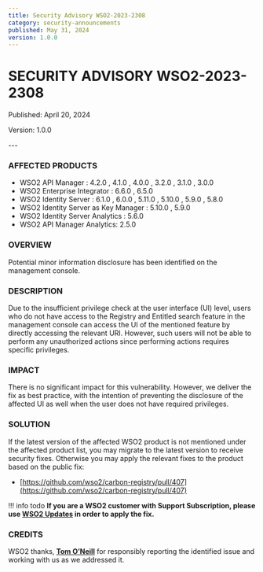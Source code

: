 ```yaml
---
title: Security Advisory WSO2-2023-2308
category: security-announcements
published: May 31, 2024
version: 1.0.0
---
```


# SECURITY ADVISORY WSO2-2023-2308

<p class="doc-info">Published: April 20, 2024</p>
<p class="doc-info">Version: 1.0.0</p>
---

### AFFECTED PRODUCTS
* WSO2 API Manager : 4.2.0 , 4.1.0 , 4.0.0 , 3.2.0 , 3.1.0 , 3.0.0 
* WSO2 Enterprise Integrator : 6.6.0 , 6.5.0
* WSO2 Identity Server : 6.1.0 , 6.0.0 , 5.11.0 , 5.10.0 , 5.9.0 , 5.8.0
* WSO2 Identity Server as Key Manager : 5.10.0 , 5.9.0
* WSO2 Identity Server Analytics : 5.6.0
* WSO2 API Manager Analytics: 2.5.0


### OVERVIEW
Potential minor information disclosure has been identified on the management console.


### DESCRIPTION
Due to the insufficient privilege check at the user interface (UI) level, users who do not have access to the Registry and Entitled search feature in the management console can access the UI of the mentioned feature by directly accessing the relevant URI. However, such users will not be able to perform any unauthorized actions since performing actions requires specific privileges.


### IMPACT
There is no significant impact for this vulnerability. However, we deliver the fix as best practice, with the intention of preventing the disclosure of the affected UI as well when the user does not have required privileges.


### SOLUTION
If the latest version of the affected WSO2 product is not mentioned under the affected product list, you may migrate to the latest version to receive security fixes. Otherwise you may apply the relevant fixes to the product based on the public fix: 

* [https://github.com/wso2/carbon-registry/pull/407](https://github.com/wso2/carbon-registry/pull/407)


!!! info todo
    **If you are a WSO2 customer with Support Subscription, please use [WSO2 Updates](https://wso2.com/updates/) in order to apply the fix.**


### CREDITS
WSO2 thanks, **[Tom O’Neill](https://www.linkedin.com/in/the-tom-oneill)** for responsibly reporting the identified issue and working with us as we addressed it.
